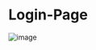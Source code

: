 # Login-Page
![image](https://github.com/sakshipagaria/Login-Page/assets/96334868/33de17da-5daa-47b9-80db-29a5d11ed6f0)
